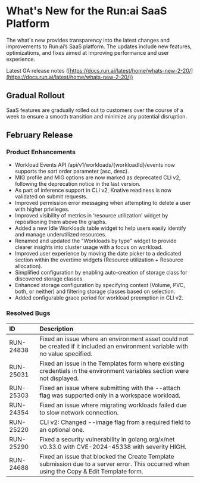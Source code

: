 # What's New for the Run:ai SaaS Platform

The what's new provides transparency into the latest changes and improvements to Run:ai’s SaaS platform. The updates include new features, optimizations, and fixes aimed at improving performance and user experience. 

Latest GA release notes ([https://docs.run.ai/latest/home/whats-new-2-20/](https://docs.run.ai/latest/home/whats-new-2-20/)) 

##  Gradual Rollout

SaaS features are gradually rolled out to customers over the course of a week to ensure a smooth transition and minimize any potential disruption. 

## February Release 

### Product Enhancements

- Workload Events API /api/v1/workloads/{workloadId}/events now supports the sort order parameter (asc, desc).  <!-- (RUN-25180)   -->
- MIG profile and MIG options are now marked as deprecated CLI v2, following the deprecation notice in the last version. <!-- (RUN-23186)   -->
- As part of inference support in CLI v2, Knative readiness is now validated on submit requests. <!-- (RUN-25177)   -->
- Improved permission error messaging when attempting to delete a user with higher privileges. <!-- (RUN-24366)   -->
- Improved visibility of metrics in ‘resource utilization’ widget by repositioning them above the graphs. <!-- (RUN-25292)   -->
- Added a new Idle Workloads table widget to help users easily identify and manage underutilized resources. <!-- (RUN-24376)   -->
- Renamed and updated the "Workloads by type" widget to provide clearer insights into cluster usage with a focus on workload. <!-- (RUN-23978)   -->
- Improved user experience by moving the date picker to a dedicated section within the overtime widgets (Resource utilization + Resource allocation). <!-- (RUN-23941)   -->
- Simplified configuration by enabling auto-creation of storage class for discovered storage classes. <!-- (RUN-25302)   -->
- Enhanced storage configuration by specifying context (Volume, PVC, both, or neither) and filtering storage classes based on selection. <!-- (RUN-25158)   -->
- Added configurable grace period for workload preemption in CLI v2. <!-- (RUN-23760)   -->

### Resolved Bugs 

| ID | Description |
| :---- | :---- |
| RUN-24838 | Fixed an issue where an environment asset could not be created if it included an environment variable with no value specified. |
| RUN-25031 | Fixed an issue in the Templates form where existing credentials in the environment variables section were not displayed. |
| RUN-25303 | Fixed an issue where submitting with the --attach flag was supported only in a workspace workload. |
| RUN-24354 | Fixed an issue where migrating workloads failed due to slow network connection. |
| RUN-25220 | CLI v2: Changed --image flag from a required field to an optional one. |
| RUN-25290 | Fixed a security vulnerability in golang.org/x/net v0.33.0 with CVE-2024-45338 with severity HIGH. |
| RUN-24688 | Fixed an issue that blocked the Create Template submission due to a server error. This occurred when using the Copy & Edit Template form. |




